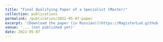 ```yaml
---
title: "Final Qualifying Paper of a Specialist (Master)"
collection: publications
permalink: /publication/2022-05-07-paper
excerpt: '[Download the paper (in Russian)](https://MagisterLud.github.io/files/Diploma/Thesis.pdf)'
venue: '... (not published yet)'
date: 2022-05-07
---
```


